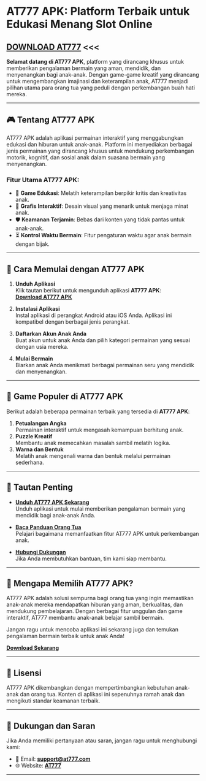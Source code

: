 # AT777 APK: Platform Terbaik untuk Edukasi Menang Slot Online

## **[DOWNLOAD AT777](https://t.ly/hubunganindonesia)** <<<

**Selamat datang di AT777 APK**, platform yang dirancang khusus untuk memberikan pengalaman bermain yang aman, mendidik, dan menyenangkan bagi anak-anak. Dengan game-game kreatif yang dirancang untuk mengembangkan imajinasi dan keterampilan anak, AT777 menjadi pilihan utama para orang tua yang peduli dengan perkembangan buah hati mereka.

---

## 🎮 Tentang AT777 APK

AT777 APK adalah aplikasi permainan interaktif yang menggabungkan edukasi dan hiburan untuk anak-anak. Platform ini menyediakan berbagai jenis permainan yang dirancang khusus untuk mendukung perkembangan motorik, kognitif, dan sosial anak dalam suasana bermain yang menyenangkan.

### **Fitur Utama AT777 APK**:
- 🧩 **Game Edukasi**: Melatih keterampilan berpikir kritis dan kreativitas anak.
- 🎨 **Grafis Interaktif**: Desain visual yang menarik untuk menjaga minat anak.
- 🛡️ **Keamanan Terjamin**: Bebas dari konten yang tidak pantas untuk anak-anak.
- ⏳ **Kontrol Waktu Bermain**: Fitur pengaturan waktu agar anak bermain dengan bijak.

---

## 🚀 Cara Memulai dengan AT777 APK

1. **Unduh Aplikasi**  
   Klik tautan berikut untuk mengunduh aplikasi **AT777 APK**:  
   **[Download AT777 APK](https://github.com/at777on/at777login/)**

2. **Instalasi Aplikasi**  
   Instal aplikasi di perangkat Android atau iOS Anda. Aplikasi ini kompatibel dengan berbagai jenis perangkat.

3. **Daftarkan Akun Anak Anda**  
   Buat akun untuk anak Anda dan pilih kategori permainan yang sesuai dengan usia mereka.

4. **Mulai Bermain**  
   Biarkan anak Anda menikmati berbagai permainan seru yang mendidik dan menyenangkan.

---

## 🧩 Game Populer di AT777 APK

Berikut adalah beberapa permainan terbaik yang tersedia di **AT777 APK**:
1. **Petualangan Angka**  
   Permainan interaktif untuk mengasah kemampuan berhitung anak.
2. **Puzzle Kreatif**  
   Membantu anak memecahkan masalah sambil melatih logika.
3. **Warna dan Bentuk**  
   Melatih anak mengenali warna dan bentuk melalui permainan sederhana.

---

## 📲 Tautan Penting

- **[Unduh AT777 APK Sekarang](https://t.ly/hubunganindonesia)**  
  Unduh aplikasi untuk mulai memberikan pengalaman bermain yang mendidik bagi anak-anak Anda.

- **[Baca Panduan Orang Tua](https://example.com/parent-guide)**  
  Pelajari bagaimana memanfaatkan fitur AT777 APK untuk perkembangan anak.

- **[Hubungi Dukungan](mailto:support@at777.com)**  
  Jika Anda membutuhkan bantuan, tim kami siap membantu.

---

## 🌟 Mengapa Memilih AT777 APK?

AT777 APK adalah solusi sempurna bagi orang tua yang ingin memastikan anak-anak mereka mendapatkan hiburan yang aman, berkualitas, dan mendukung pembelajaran. Dengan berbagai fitur unggulan dan game interaktif, AT777 membantu anak-anak belajar sambil bermain.

Jangan ragu untuk mencoba aplikasi ini sekarang juga dan temukan pengalaman bermain terbaik untuk anak Anda!

**[Download Sekarang](https://t.ly/hubunganindonesia)**

---

## 📝 Lisensi

AT777 APK dikembangkan dengan mempertimbangkan kebutuhan anak-anak dan orang tua. Konten di aplikasi ini sepenuhnya ramah anak dan mengikuti standar keamanan terbaik.

---

## 📢 Dukungan dan Saran

Jika Anda memiliki pertanyaan atau saran, jangan ragu untuk menghubungi kami:
- 📧 Email: **support@at777.com**
- 🌐 Website: **[AT777](https://github.com/at777on/at777login/)**

---
